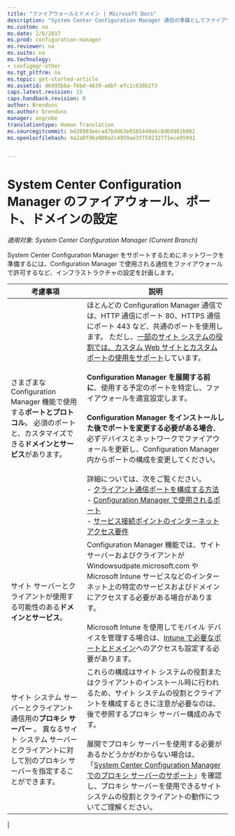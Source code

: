 ```yaml
---
title: "ファイアウォールとドメイン | Microsoft Docs"
description: "System Center Configuration Manager 通信の準備としてファイアウォール、ポート、ドメインを設定します。"
ms.custom: na
ms.date: 2/6/2017
ms.prod: configuration-manager
ms.reviewer: na
ms.suite: na
ms.technology:
- configmgr-other
ms.tgt_pltfrm: na
ms.topic: get-started-article
ms.assetid: d6993bba-f6bd-4639-adbf-efc1c638b2f3
caps.latest.revision: 15
caps.handback.revision: 0
author: Brenduns
ms.author: brenduns
manager: angrobe
translationtype: Human Translation
ms.sourcegitcommit: bd20983eeca47bdd63e0385440e6c8d64901b902
ms.openlocfilehash: 4a2a8f96a900a2c4959ae3ff59232771ece95991


---
```

# <a name="set-up-firewalls-ports-and-domains-for-system-center-configuration-manager"></a>System Center Configuration Manager のファイアウォール、ポート、ドメインの設定

*適用対象: System Center Configuration Manager (Current Branch)*

System Center Configuration Manager をサポートするためにネットワークを準備するには、Configuration Manager で使用される通信をファイアウォールで許可するなど、インフラストラクチャの設定を計画します。  

|考慮事項|説明|  
|-------------------|-------------|  
|さまざまな Configuration Manager 機能で使用する**ポートとプロトコル**。 必須のポートと、カスタマイズできる**ドメインとサービス**があります。|ほとんどの Configuration Manager 通信では、HTTP 通信にポート 80、HTTPS 通信にポート 443 など、共通のポートを使用します。 ただし、[一部のサイト システムの役割では、カスタム Web サイトとカスタム ポートの使用をサポート](/sccm/core/plan-design/network/websites-for-site-system-servers)しています。<br /><br /> **Configuration Manager を展開する前に**、使用する予定のポートを特定し、ファイアウォールを適宜設定します。<br /><br /> **Configuration Manager をインストールした後でポートを変更する必要がある場合**、必ずデバイスとネットワークでファイアウォールを更新し、Configuration Manager 内からポートの構成を変更してください。<br /><br /> 詳細については、次をご覧ください。 </br>- [クライアント通信ポートを構成する方法](../../../core/clients/deploy/configure-client-communication-ports.md) </br>- [Configuration Manager で使用されるポート](../../../core/plan-design/hierarchy/ports.md) </br>- [サービス接続ポイントのインターネット アクセス要件](/sccm/core/servers/deploy/configure/about-the-service-connection-point#bkmk_urls)|  
|サイト サーバーとクライアントが使用する可能性のある**ドメインとサービス**。|Configuration Manager 機能では、サイト サーバーおよびクライアントが Windowsudpate.microsoft.com や Microsoft Intune サービスなどのインターネット上の特定のサービスおよびドメインにアクセスする必要がある場合があります。<br /><br /> Microsoft Intune を使用してモバイル デバイスを管理する場合は、[Intune で必要なポートとドメイン](https://docs.microsoft.com/en-us/intune/get-started/network-infrastructure-requirements-for-microsoft-intune)へのアクセスも設定する必要があります。|  
|サイト システム サーバーとクライアント通信用の**プロキシ サーバー** 。 異なるサイト システム サーバーとクライアントに対して別のプロキシ サーバーを指定することができます。|これらの構成はサイト システムの役割またはクライアントのインストール時に行われるため、サイト システムの役割とクライアントを構成するときに注意が必要なのは、後で参照するプロキシ サーバー構成のみです。<br /><br /> 展開でプロキシ サーバーを使用する必要があるかどうかがわからない場合は、「[System Center Configuration Manager でのプロキシ サーバーのサポート](../../../core/plan-design/network/proxy-server-support.md)」を確認し、プロキシ サーバーを使用できるサイト システムの役割とクライアントの動作についてご理解ください。|   
|  



<!--HONumber=Feb17_HO1-->



